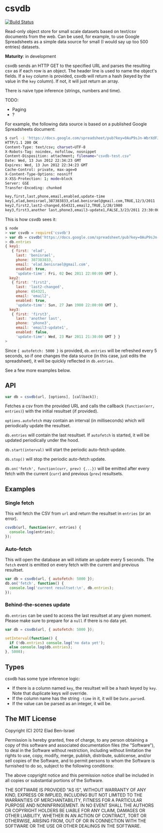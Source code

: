 # csvdb

[![Build Status](https://secure.travis-ci.org/eladb/node-csvdb.png?branch=master)](http://travis-ci.org/eladb/node-csvdb)

Read-only object store for small scale datasets based on text/csv documents from the web.
Can be used, for example, to use Google Spreadsheets as a simple data source for small (I would say up too 500 entries) datasets.

__Maturity__: in development

csvdb sends an HTTP GET to the specified URL and parses the resulting csv as if each row is an object. The header line is used to name the object's
fields. If a `key` column is provided, csvdb will return a hash (keyed by the value in the `key` column). If not, it will just return an array.

There is naive type inference (strings, numbers and time).

TODO:
 - Paging
 - ?

For example, the following data source is based on a published Google Spreadsheets document:

```bash
$ curl -i 'https://docs.google.com/spreadsheet/pub?key=0AuP9sJn-WbrXdFJzTUN0RXdvUXg2YlVuMnBJRFozTmc&output=csv'
HTTP/1.1 200 OK
Content-Type: text/csv; charset=UTF-8
X-Robots-Tag: noindex, nofollow, nosnippet
Content-Disposition: attachment; filename="csvdb-test.csv"
Date: Wed, 13 Jun 2012 22:34:23 GMT
Expires: Wed, 13 Jun 2012 22:34:23 GMT
Cache-Control: private, max-age=0
X-Content-Type-Options: nosniff
X-XSS-Protection: 1; mode=block
Server: GSE
Transfer-Encoding: chunked

key,first,last,phone,email,enabled,update-time
key1,elad,benisrael,387383833,elad.benisrael@gmail.com,TRUE,12/3/2011
key2,first2,last2-changed,654321,email2,TRUE,1/28/1980
key3,first3,another last,phone3,email3-update1,FALSE,3/23/2011 23:30:00eladb@eladb-2:~ $ 
```

This is how csvdb sees it:

```javascript
$ node
> var csvdb = require('csvdb')
> var db = csvdb('https://docs.google.com/spreadsheet/pub?key=0AuP9sJn-WbrXdFJzTUN0RXdvUXg2YlVuMnBJRFozTmc&output=csv', { autofetch: 5000 })
> db.entries
{ key1: 
   { first: 'elad',
     last: 'benisrael',
     phone: 387383833,
     email: 'elad.benisrael@gmail.com',
     enabled: true,
     'update-time': Fri, 02 Dec 2011 22:00:00 GMT },
  key2: 
   { first: 'first2',
     last: 'last2-changed',
     phone: 654321,
     email: 'email2',
     enabled: true,
     'update-time': Sun, 27 Jan 1980 22:00:00 GMT },
  key3: 
   { first: 'first3',
     last: 'another last',
     phone: 'phone3',
     email: 'email3-update1',
     enabled: false,
     'update-time': Wed, 23 Mar 2011 21:30:00 GMT } }
> 
```

Since `{ autofetch: 5000 }` is provided, `db.entries` will be refreshed every 5 seconds, so if one changes the data 
source (in this case, just edits the spreadsheet), it will be quickly reflected in `db.entries`.

See a few more examples below.

## API

```js
var db = csvdb(url, [options], [callback]);
```

Fetches a csv from the provided URL and calls the callback (`function(err, entries)`) with the initial resultset (if provided).

`options.autofetch` may contain an interval (in milliseconds) which will periodically update the resultset.

`db.entries` will contain the last resultset. If `autofetch` is started, it will be updated periodically under the hood.

`db.start(interval)` will start the periodic auto-fetch update.

`db.stop()` will stop the periodic auto-fetch update.

`db.on('fetch', function(curr, prev) {...})` will be emitted after every fetch with the current (`curr`) and previous (`prev`) resultsets.

## Examples

### Single fetch

This will fetch the CSV from `url` and return the resultset in `entries` (or an error).

```js
csvdb(url, function(err, entries) {
  console.log(entries);
});
```

### Auto-fetch

This will open the database an will initiate an update every 5 seconds.
The `fetch` event is emitted on every fetch with the current and previous resultset.

```js
var db = csvdb(url, { autofetch: 5000 });
db.on('fetch', function() {
  console.log('current resultset:\n', db.entries);
});
```

### Behind-the-scenes update

`db.entries` can be used to access the last resultset at any given moment. Please make sure to prepare for a `null` if there is no data yet.

```js
var db = csvdb(url, { autofetch: 5000 });

setInterval(function() {
  if (!db.entries) console.log('no data yet');
  else console.log(db.entries);
}, 5000);
```

## Types

csvdb has some type inference logic:

 * If there is a column named `key`, the resultset will be a hash keyed by `key`. Note that duplicate keys _will_ override.
 * If the column name has the string `-time` in it, it will be `Date.parse`d.
 * If the value can be parsed as an integer, it will be.

## The MIT License

Copyright (C) 2012 Elad Ben-Israel

Permission is hereby granted, free of charge, to any person obtaining a copy of this software and associated documentation files (the "Software"), to deal in the Software without restriction, including without limitation the rights to use, copy, modify, merge, publish, distribute, sublicense, and/or sell copies of the Software, and to permit persons to whom the Software is furnished to do so, subject to the following conditions:

The above copyright notice and this permission notice shall be included in all copies or substantial portions of the Software.

THE SOFTWARE IS PROVIDED "AS IS", WITHOUT WARRANTY OF ANY KIND, EXPRESS OR IMPLIED, INCLUDING BUT NOT LIMITED TO THE WARRANTIES OF MERCHANTABILITY, FITNESS FOR A PARTICULAR PURPOSE AND NONINFRINGEMENT. IN NO EVENT SHALL THE AUTHORS OR COPYRIGHT HOLDERS BE LIABLE FOR ANY CLAIM, DAMAGES OR OTHER LIABILITY, WHETHER IN AN ACTION OF CONTRACT, TORT OR OTHERWISE, ARISING FROM, OUT OF OR IN CONNECTION WITH THE SOFTWARE OR THE USE OR OTHER DEALINGS IN THE SOFTWARE.
